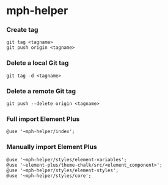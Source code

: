 # mph-helper

### Create tag
```
git tag <tagname>
git push origin <tagname>
```

### Delete a local Git tag
```
git tag -d <tagname>
```

### Delete a remote Git tag
```
git push --delete origin <tagname>
```

### Full import Element Plus
```
@use '~mph-helper/index';
```

### Manually import Element Plus
```
@use '~mph-helper/styles/element-variables';
@use '~element-plus/theme-chalk/src/<element_component>';
@use '~mph-helper/styles/element-styles';
@use '~mph-helper/styles/core';
```
